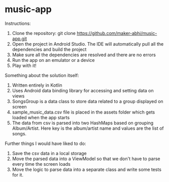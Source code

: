 # music-app

Instructions:
1. Clone the repository: git clone https://github.com/maker-abhi/music-app.git
2. Open the project in Android Studio. The IDE will automatically pull all the dependencies and build the project
3. Make sure all the dependencies are resolved and there are no errors
4. Run the app on an emulator or a device
5. Play with it!


Something about the solution itself:
1. Written entirely in Kotlin
2. Uses Android data binding library for accessing and setting data on views
3. SongsGroup is a data class to store data related to a group displayed on screen
4. sample_music_data.csv file is placed in the assets folder which gets loaded when the app starts
5. The data from csv is parsed into two HashMaps based on grouping Album/Artist.
   Here key is the album/artist name and values are the list of songs.


Further things I would have liked to do:
1. Save the csv data in a local storage
2. Move the parsed data into a ViewModel so that we don't have to parse every time the screen loads
3. Move the logic to parse data into a separate class and write some tests for it.